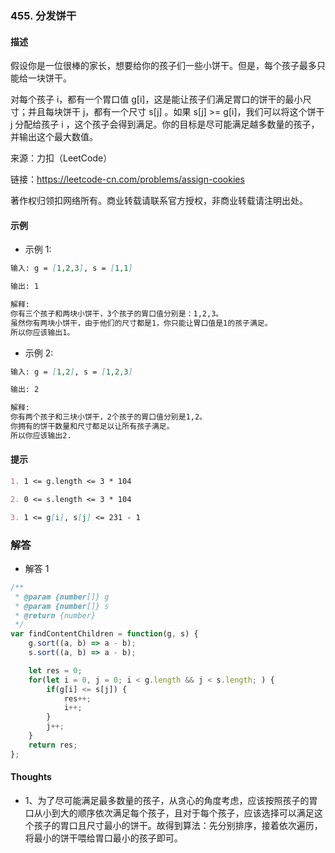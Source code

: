 ### 455. 分发饼干

#### 描述

假设你是一位很棒的家长，想要给你的孩子们一些小饼干。但是，每个孩子最多只能给一块饼干。

对每个孩子 i，都有一个胃口值 g[i]，这是能让孩子们满足胃口的饼干的最小尺寸；并且每块饼干 j，都有一个尺寸 s[j] 。如果 s[j] >= g[i]，我们可以将这个饼干 j 分配给孩子 i ，这个孩子会得到满足。你的目标是尽可能满足越多数量的孩子，并输出这个最大数值。


来源：力扣（LeetCode）

链接：https://leetcode-cn.com/problems/assign-cookies

著作权归领扣网络所有。商业转载请联系官方授权，非商业转载请注明出处。

#### 示例

+ 示例 1:
```md
输入: g = [1,2,3], s = [1,1]

输出: 1

解释: 
你有三个孩子和两块小饼干，3个孩子的胃口值分别是：1,2,3。
虽然你有两块小饼干，由于他们的尺寸都是1，你只能让胃口值是1的孩子满足。
所以你应该输出1。
```
+ 示例 2:
```md
输入: g = [1,2], s = [1,2,3]

输出: 2

解释: 
你有两个孩子和三块小饼干，2个孩子的胃口值分别是1,2。
你拥有的饼干数量和尺寸都足以让所有孩子满足。
所以你应该输出2.
```


#### 提示
```md
1. 1 <= g.length <= 3 * 104

2. 0 <= s.length <= 3 * 104

3. 1 <= g[i], s[j] <= 231 - 1
```

### 解答

+ 解答 1
```js
/**
 * @param {number[]} g
 * @param {number[]} s
 * @return {number}
 */
var findContentChildren = function(g, s) {
    g.sort((a, b) => a - b);
    s.sort((a, b) => a - b);

    let res = 0;
    for(let i = 0, j = 0; i < g.length && j < s.length; ) {
        if(g[i] <= s[j]) {
            res++;
            i++;
        }
        j++;
    }
    return res;
};
```


#### Thoughts

+ 1、为了尽可能满足最多数量的孩子，从贪心的角度考虑，应该按照孩子的胃口从小到大的顺序依次满足每个孩子，且对于每个孩子，应该选择可以满足这个孩子的胃口且尺寸最小的饼干。故得到算法：先分别排序，接着依次遍历，将最小的饼干喂给胃口最小的孩子即可。